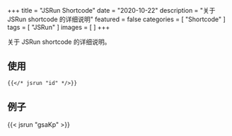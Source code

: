+++
title = "JSRun Shortcode"
date = "2020-10-22"
description = "关于 JSRun shortcode 的详细说明"
featured = false
categories = [
  "Shortcode"
]
tags = [
  "JSRun"
]
images = [
]
+++

关于 JSRun shortcode 的详细说明。

<!--more-->

## 使用

```markdown
{{</* jsrun "id" */>}}
```

## 例子
{{< jsrun "gsaKp" >}}



